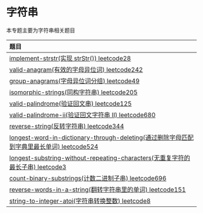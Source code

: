 # 字符串

本专题主要为字符串相关题目

|题目|
| :------ |
| [implement-strstr(实现 strStr()) leetcode28 ](./implementstrstr/)|
| [valid-anagram(有效的字母异位词) leetcode242 ](./validanagram/)|
| [group-anagrams(字母异位词分组) leetcode49 ](./groupanagrams/)|
| [isomorphic-strings(同构字符串) leetcode205 ](./isomorphicstrings/)|
| [valid-palindrome(验证回文串) leetcode125 ](./validpalindrome/)|
| [valid-palindrome-ii(验证回文字符串 Ⅱ) leetcode680 ](./validpalindromeii/)|
| [reverse-string(反转字符串) leetcode344 ](./reversestring/)|
| [longest-word-in-dictionary-through-deleting(通过删除字母匹配到字典里最长单词) leetcode524 ](./longestwordindictionarythroughdeleting/)|
| [longest-substring-without-repeating-characters(无重复字符的最长子串) leetcode3 ](./longestsubstringwithoutrepeatingcharacters/)|
| [count-binary-substrings(计数二进制子串) leetcode696 ](./countbinarysubstrings/)|
| [reverse-words-in-a-string(翻转字符串里的单词) leetcode151 ](./reversewordsinastring/)|
| [string-to-integer-atoi(字符串转换整数) leetcode8 ](./stringtointegeratoi/)|






